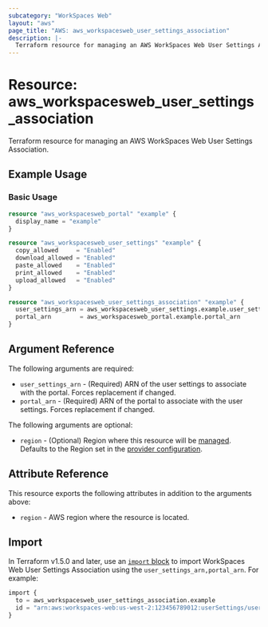 ```yaml
---
subcategory: "WorkSpaces Web"
layout: "aws"
page_title: "AWS: aws_workspacesweb_user_settings_association"
description: |-
  Terraform resource for managing an AWS WorkSpaces Web User Settings Association.
---
```


# Resource: aws_workspacesweb_user_settings_association

Terraform resource for managing an AWS WorkSpaces Web User Settings Association.

## Example Usage

### Basic Usage

```terraform
resource "aws_workspacesweb_portal" "example" {
  display_name = "example"
}

resource "aws_workspacesweb_user_settings" "example" {
  copy_allowed     = "Enabled"
  download_allowed = "Enabled"
  paste_allowed    = "Enabled"
  print_allowed    = "Enabled"
  upload_allowed   = "Enabled"
}

resource "aws_workspacesweb_user_settings_association" "example" {
  user_settings_arn = aws_workspacesweb_user_settings.example.user_settings_arn
  portal_arn        = aws_workspacesweb_portal.example.portal_arn
}
```

## Argument Reference

The following arguments are required:

* `user_settings_arn` - (Required) ARN of the user settings to associate with the portal. Forces replacement if changed.
* `portal_arn` - (Required) ARN of the portal to associate with the user settings. Forces replacement if changed.

The following arguments are optional:

* `region` - (Optional) Region where this resource will be [managed](https://docs.aws.amazon.com/general/latest/gr/rande.html#regional-endpoints). Defaults to the Region set in the [provider configuration](https://registry.terraform.io/providers/hashicorp/aws/latest/docs#aws-configuration-reference).

## Attribute Reference

This resource exports the following attributes in addition to the arguments above:

* `region` - AWS region where the resource is located.

## Import

In Terraform v1.5.0 and later, use an [`import` block](https://developer.hashicorp.com/terraform/language/import) to import WorkSpaces Web User Settings Association using the `user_settings_arn,portal_arn`. For example:

```terraform
import {
  to = aws_workspacesweb_user_settings_association.example
  id = "arn:aws:workspaces-web:us-west-2:123456789012:userSettings/user_settings-id-12345678,arn:aws:workspaces-web:us-west-2:123456789012:portal/portal-id-12345678"
}
```
